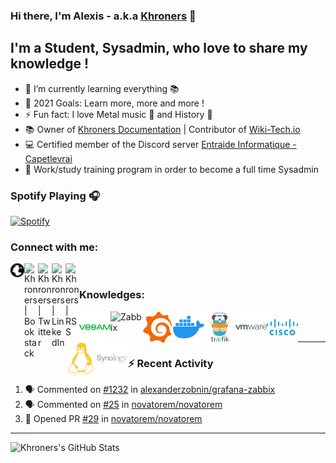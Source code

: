 ### Hi there, I'm Alexis - a.k.a [Khroners][website] 👋

## I'm a Student, Sysadmin, who love to share my knowledge !

- 🌱 I’m currently learning everything 📚
- 🥅 2021 Goals: Learn more, more and more !
- ⚡ Fun fact: I love Metal music 🤘 and History 📖
- 📚 Owner of <a href="https://docs.khroners.fr">Khroners Documentation</a> | Contributor of <a href="https://wiki-tech.io">Wiki-Tech.io</a>
- 💻 Certified member of the Discord server <a href="https://discord.gg/informatique">Entraide Informatique - Capetlevrai</a>
- 🎯 Work/study training program in order to become a full time Sysadmin

### Spotify Playing 🎧

[![Spotify](https://spotify-now-playing-1.vercel.app/api/spotify-playing)](https://open.spotify.com/user/11179009124?si=b49c4aeb379d473c)

### Connect with me:

[<img align="left" alt="Khroners | Website" width="22px" src="https://raw.githubusercontent.com/iconic/open-iconic/master/svg/globe.svg" />][website]
[<img align="left" alt="Khroners | Bookstack" width="22px" src="https://cdn.jsdelivr.net/npm/simple-icons@v4/icons/bookstack.svg" />][documentation]
[<img align="left" alt="Khroners | Twitter" width="22px" src="https://cdn.jsdelivr.net/npm/simple-icons@v3/icons/twitter.svg" />][twitter]
[<img align="left" alt="Khroners | LinkedIn" width="22px" src="https://cdn.jsdelivr.net/npm/simple-icons@v3/icons/linkedin.svg" />][linkedin]
[<img align="left" alt="Khroners | RSS" width="22px" src="https://cdn.jsdelivr.net/npm/simple-icons@v3/icons/rss.svg" />][rss]

<br />


### Knowledges:
[<img align="left" alt="Windows" width="50px" src="https://raw.githubusercontent.com/Khroners/Khroners/e70978f8e07f54f959d68fd625c37846c33f6576/images/icons/veeam.svg" />][Windows]
[<img align="left" alt="Zabbix" width="50px" src="https://www.vectorlogo.zone/logos/zabbix/zabbix-icon.svg" />][Zabbix]
[<img align="left" alt="Grafana" width="50px" src="https://raw.githubusercontent.com/Khroners/Khroners/75f36a6e65eec93dea4b725335e167c734ea6b59/images/icons/grafana%20(1).svg" />][Grafana]
[<img align="left" alt="Docker" width="50px" src="https://raw.githubusercontent.com/Khroners/Khroners/621ea89174284bee13392549683d327a7ee9c3ff/images/icons/docker%20(1).svg" />][Docker]
[<img align="left" alt="Traefik" width="50px" src="https://github.com/Khroners/Khroners/blob/main/images/icons/traefik.png?raw=true" />][Traefik]
[<img align="left" alt="VMware" width="50px" src="https://raw.githubusercontent.com/Khroners/Khroners/75f36a6e65eec93dea4b725335e167c734ea6b59/images/icons/vmware%20(1).svg" />][VMware]
[<img align="left" alt="Cisco" width="50px" src="https://raw.githubusercontent.com/Khroners/Khroners/75f36a6e65eec93dea4b725335e167c734ea6b59/images/icons/cisco%20(1).svg" />][Cisco]
[<img align="left" alt="Linux" width="50px" src="https://raw.githubusercontent.com/Khroners/Khroners/75f36a6e65eec93dea4b725335e167c734ea6b59/images/icons/linux%20(1).svg" />][Linux]
[<img align="left" alt="Synology" width="50px" src="https://raw.githubusercontent.com/Khroners/Khroners/75f36a6e65eec93dea4b725335e167c734ea6b59/images/icons/synology%20(1).svg" />][Synology]

<br />
<br />

---

### :zap: Recent Activity
<!--START_SECTION:activity-->
1. 🗣 Commented on [#1232](https://github.com/alexanderzobnin/grafana-zabbix/issues/1232) in [alexanderzobnin/grafana-zabbix](https://github.com/alexanderzobnin/grafana-zabbix)
2. 🗣 Commented on [#25](https://github.com/novatorem/novatorem/issues/25) in [novatorem/novatorem](https://github.com/novatorem/novatorem)
3. 💪 Opened PR [#29](https://github.com/novatorem/novatorem/pull/29) in [novatorem/novatorem](https://github.com/novatorem/novatorem)
<!--END_SECTION:activity-->


---

  <img align="left" alt="Khroners's GitHub Stats" src="https://github-readme-stats-khroners.vercel.app/api?username=Khroners&show_icons=true&theme=radical&hide_border=true" />

[website]: https://alexisbonnet.fr
[documentation]: https://docs.khroners.fr
[twitter]: https://twitter.com/Khronerss
[linkedin]: https://www.linkedin.com/in/alexis-bonnet-396739185
[rss]: https://rss.khroners.fr
[Grafana]: https://docs.khroners.fr/search?term=grafana
[Docker]: https://docs.khroners.fr/search?term=docker
[Zabbix]: https://docs.khroners.fr/search?term=zabbix
[Traefik]: https://docs.khroners.fr/books/traefik-reverse-proxy-et-portainer/page/traefik-avec-a-sur-ssl-labs-et-les-headers
[Veeam]: https://docs.khroners.fr/search?term=veeam
[Windows]: https://docs.khroners.fr/shelves/windows
[VMware]: https://docs.khroners.fr/books/vmware
[Cisco]: https://docs.khroners.fr/books/cisco
[Linux]: https://docs.khroners.fr/shelves/linux
[Synology]: https://docs.khroners.fr/books/synology
[wiki-tech]: https://wiki-tech.io/

